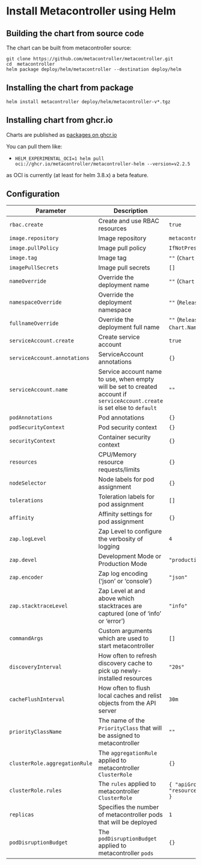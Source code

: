 # Install Metacontroller using Helm

## Building the chart from source code

The chart can be built from metacontroller source:

```shell
git clone https://github.com/metacontroller/metacontroller.git
cd  metacontroller
helm package deploy/helm/metacontroller --destination deploy/helm
```

## Installing the chart from package

```shell
helm install metacontroller deploy/helm/metacontroller-v*.tgz
```

## Installing chart from ghcr.io

Charts are published as [packages on ghcr.io](https://github.com/metacontroller/metacontroller/pkgs/container/metacontroller-helm)

You can pull them like:
* `HELM_EXPERIMENTAL_OCI=1 helm pull oci://ghcr.io/metacontroller/metacontroller-helm --version=v2.2.5`

as OCI is currently (at least for helm 3.8.x) a beta feature.

## Configuration

| Parameter                     | Description                                                                                                                | Default                                                   |
|-------------------------------|----------------------------------------------------------------------------------------------------------------------------|-----------------------------------------------------------|
| `rbac.create`                 | Create and use RBAC resources                                                                                              | `true`                                                    |
| `image.repository`            | Image repository                                                                                                           | `metacontrollerio/metacontroller`                         |
| `image.pullPolicy`            | Image pull policy                                                                                                          | `IfNotPresent`                                            |
| `image.tag`                   | Image tag                                                                                                                  | `""` (`Chart.AppVersion`)                                 |
| `imagePullSecrets`            | Image pull secrets                                                                                                         | `[]`                                                      |
| `nameOverride`                | Override the deployment name                                                                                               | `""` (`Chart.Name`)                                       |
| `namespaceOverride`           | Override the deployment namespace                                                                                          | `""` (`Release.Namespace`)                                |
| `fullnameOverride`            | Override the deployment full name                                                                                          | `""` (`Release.Namespace-Chart.Name`)                     |
| `serviceAccount.create`       | Create service account                                                                                                     | `true`                                                    |
| `serviceAccount.annotations`  | ServiceAccount annotations                                                                                                 | `{}`                                                      |
| `serviceAccount.name`         | Service account name to use, when empty will be set to created account if `serviceAccount.create` is set else to `default` | `""`                                                      |
| `podAnnotations`              | Pod annotations                                                                                                            | `{}`                                                      |
| `podSecurityContext`          | Pod security context                                                                                                       | `{}`                                                      |
| `securityContext`             | Container security context                                                                                                 | `{}`                                                      |
| `resources`                   | CPU/Memory resource requests/limits                                                                                        | `{}`                                                      |
| `nodeSelector`                | Node labels for pod assignment                                                                                             | `{}`                                                      |
| `tolerations`                 | Toleration labels for pod assignment                                                                                       | `[]`                                                      |
| `affinity`                    | Affinity settings for pod assignment                                                                                       | `{}`                                                      |
| `zap.logLevel`                | Zap Level to configure the verbosity of logging                                                                            | `4`                                                       |
| `zap.devel`                   | Development Mode or Production Mode                                                                                        | `"production"`                                            |
| `zap.encoder`                 | Zap log encoding (‘json’ or ‘console’)                                                                                     | `"json"`                                                  |
| `zap.stacktraceLevel`         | Zap Level at and above which stacktraces are captured (one of ‘info’ or ‘error’)                                           | `"info"`                                                  |
| `commandArgs`                 | Custom arguments which are used to start metacontroller                                                                    | `[]`                                                      |
| `discoveryInterval`           | How often to refresh discovery cache to pick up newly-installed resources                                                  | `"20s"`                                                   |
| `cacheFlushInterval`          | How often to flush local caches and relist objects from the API server                                                     | `30m`                                                     |
| `priorityClassName`           | The name of the `PriorityClass` that will be assigned to metacontroller                                                    | `""`                                                      |
| `clusterRole.aggregationRule` | The `aggregationRule` applied to metacontroller `ClusterRole`                                                              | `{}`                                                      |
| `clusterRole.rules`           | The `rules` applied to metacontroller `ClusterRole`                                                                        | ```{ "apiGroups": "*", "resources": "*", "verbs": "*" }```|
| `replicas`                    | Specifies the number of metacontroller pods that will be deployed                                                          | `1`                                                       |
| `podDisruptionBudget`         | The `podDisruptionBudget` applied to metacontroller `pods`                                                                 | `{}`                                                      |
